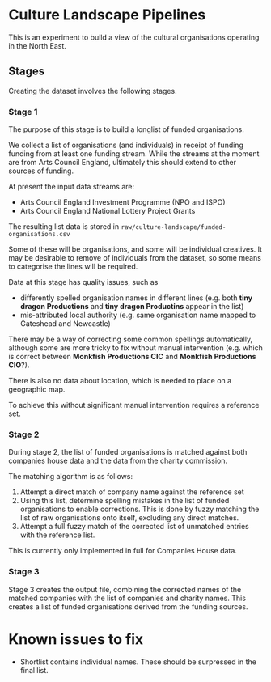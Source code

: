 # Culture Landscape Pipelines

This is an experiment to build a view of the cultural organisations operating in
the North East.

## Stages

Creating the dataset involves the following stages.

### Stage 1

The purpose of this stage is to build a longlist of funded organisations.

We collect a list of organisations (and individuals) in receipt of funding
funding from at least one funding stream. While the streams at the moment are
from Arts Council England, ultimately this should extend to other sources of
funding.

At present the input data streams are:

- Arts Council England Investment Programme (NPO and ISPO)
- Arts Council England National Lottery Project Grants

The resulting list data is stored in
`raw/culture-landscape/funded-organisations.csv`

Some of these will be organisations, and some will be individual creatives. It
may be desirable to remove of individuals from the dataset, so some means to
categorise the lines will be required.

Data at this stage has quality issues, such as

- differently spelled organisation names in different lines (e.g. both **tiny
  dragon Productions** and **tiny dragon Productins** appear in the list)
- mis-attributed local authority (e.g. same organisation name mapped to
  Gateshead and Newcastle)

There may be a way of correcting some common spellings automatically, although
some are more tricky to fix without manual intervention (e.g. which is correct
between **Monkfish Productions CIC** and **Monkfish Productions CIO**?).

There is also no data about location, which is needed to place on a geographic
map.

To achieve this without significant manual intervention requires a reference
set.

### Stage 2

During stage 2, the list of funded organisations is matched against both
companies house data and the data from the charity commission.

The matching algorithm is as follows:

1. Attempt a direct match of company name against the reference set
2. Using this list, determine spelling mistakes in the list of funded
   organisations to enable corrections. This is done by fuzzy matching the list
   of raw organisations onto itself, excluding any direct matches.
3. Attempt a full fuzzy match of the corrected list of unmatched entries with
   the reference list.

This is currently only implemented in full for Companies House data.

### Stage 3

Stage 3 creates the output file, combining the corrected names of the matched
companies with the list of companies and charity names.
This creates a list of funded organisations derived from the funding sources.

# Known issues to fix

- Shortlist contains individual names. These should be surpressed in the final list.
